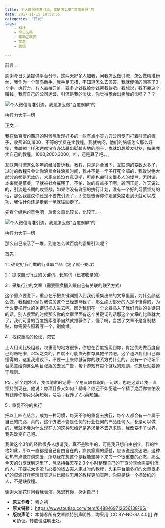 ```yaml
---
title: 个人微信精准引流，我是怎么做“百度霸屏”的
date: 2017-11-15 10:59:55
categories: "开发"
tags:
	- 科技
	- 今日头条
	- 移动互联网
	- 文章
	- 微信

---
```


前言：

感谢今日头条提供平台分享，这两天好多人加我，问我怎么做引流，怎么做精准粉丝，我作为一个菜鸟新手，我手足无措，不知道怎么去回答，我就傻傻的回答了3个字，执行力，有人直接开价，要多少钱我给你钱帮我做吧，我想说，我不靠这个赚钱，我有自己的公司运营，引流是我的命脉，你觉得我会出卖我的命吗？？？

![个人微信精准引流，我是怎么做“百度霸屏”的][UNEQ-63JY-FZFI.jpg]

执行力大于一切

正文：

我在做百度的霸屏的时候我发现好多的一些有点小实力的公司专门打着引流的幌子，收费980,1800，不等的学费在卖教程，我就纳闷，他们的脑袋怎么那么好使，我跟猪一样永远都没有办法跳出脚踏实地的圈子，我就幻想着发财梦，如果我卖自己的教程，1000,2000,3000，哇，还是算了吧。。。

互联网引流这么多年的经验告诉我，教程，只是适合当下，互联网的变数太多了，过时的教程只会让你浪费金钱浪费时间，我并不是一竿子打死全部的，我敢说绝大部分的都是无效的，大家应该没有意见吧，可能也会引来很多人的谩骂，无所谓，本来就是草根，早就被社会摧残了，不怕，说的有点多了啊，转回正题，昨天说过的，引流是长期的攻坚战，如果你没有详细的执行计划，没有一个好的习惯坚持的话，那么我建议你还是不要做引流了，即使是告诉你你走这条路走到头就可以成功，我估计你还是走到一半就往回走了。

先看个绿色的景色吧，后面文章比较长，比较干。。。

![个人微信精准引流，我是怎么做“百度霸屏”的][JY2A-UNZF-AM63.jpg]

执行力大于一切

那么自己废话了一堆，到底怎么做百度的霸屏引流呢？

首先：

1：确定好我们做的行业跟产品（定了就不要改）

2：提取自己行业的关键词、长尾词（已被收录的）

3：采集行业的文章（需要替换插入跟自己有关联的联系方式）

这个重点要说下，重点在于把关键词插入到我们采集出来的文章里面，为什么颜这么做，我相信行家对我说的这个已经想骂我了，那么绝大部分的人是不懂得的，为什么要把行业的关键词插入进去呢，因为我们在一个文章插入了我们行业的关键词的话，别人搜索的时候那么你的文章里面有这个关键词的话那这个文章的比重就大了，我们可爱的百度搜索引擎自然就推荐你了，懂了吗，当然了文章不是复制黏贴，你需要去照着写一个，别偷懒。

4：找权重高的论坛，怼它

土人用词比较粗暴，权重高的地方很多，你想在百度搜索到你，肯定优先做百度自己的贴吧啦，论坛之类的，百度不可能优先推荐其他平台吧，这个道理我们自己都懂得的，这里我建议下，不要一上来你就留你的联系方式什么的，没有一个论坛平台愿意给你这么明目张胆的去发广告，每个游戏有每个游戏的规则，你想玩就要遵守规则。

PS：插个题外话，我很清晰的记得一个朋友跟我说的一句话，也是这话让我一直坚持到现在，他说：你项目多又如何？精吗？你还不如死磕一个精了之后你害怕没有钱养你那两只英短啊，哈哈；我养了2只英短猫。

5：重复不停的执行

把以上四点结合，成为一种习惯，每天不停的重复去执行，每个人都会有一个属于自己的门路，真的，这个方法不管是任何的行业任何的产品任何人，都是可以做的，我就不懂为什么现在人的这种思维还是追求量不去追求质，我改变不了世界，我先改变自己吧。

我做这个3年的经验很多人想请我，真不是吹牛的，可是我只想自由创业，我的性格如此，所以一直都是自己自由自在的，疯疯癫癫的感觉，应该说是痴迷吧，这种狂热有点像在谈恋爱，所以我在想这个是我能坚持下来的一个很重要的心态，那么今天的分享就到这里了，我坚持每天花2-3个小时整理自己的干货分享给需要引流的人，不要花太多没有必要的钱去买人家过时的教程，头条平台很多好的文章很多好的资源好好整理其实这些比那些无用的教程更加实际，你只是缺一个捅破纸的人，不是缺教程。

谢谢大家花时间看我表演，感恩有你，感谢自己！


[UNEQ-63JY-FZFI.jpg]: /pro/os/crawler/UNEQ-63JY-FZFI.jpg
[JY2A-UNZF-AM63.jpg]: /pro/os/crawler/JY2A-UNZF-AM63.jpg
 *  **原文作者：** 素之初
 *  **原文链接：** https://www.toutiao.com/item/6488469712656138765/
 *  **版权声明：** 本博客所有文章除特别声明外，均采用 [CC BY-NC-SA 4.0][] 许可协议。转载请注明出处。